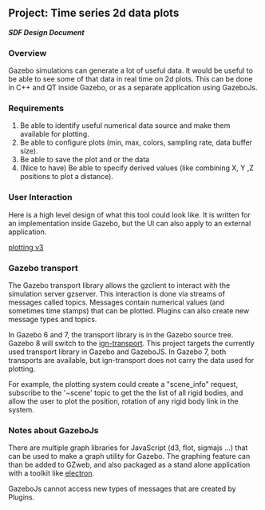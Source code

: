 ## Project: Time series 2d data plots
***SDF Design Document***

### Overview

Gazebo simulations can generate a lot of useful data. It would be useful to be
 able to see some of that data in real time on 2d plots. This can be done in
 C++ and QT inside Gazebo, or as a separate application using GazeboJs.

### Requirements

1. Be able to identify useful numerical data source and make them available
 for plotting.
1. Be able to configure plots (min, max, colors, sampling rate, data buffer size).
1. Be able to save the plot and or the data
1. (Nice to have) Be able to specify derived values (like combining
 X, Y ,Z positions to plot a distance).

### User Interaction

Here is a high level design of what this tool could look like. It is written
 for an implementation inside Gazebo, but the UI can also apply to an external
 application.

[plotting v3](https://bitbucket.org/osrf/gazebo_design/raw/db9782356501878b0df60b396f9d54860cc7d28c/time_series_2d_plots/Plotting_v3.pdf)

### Gazebo transport

The Gazebo transport library allows the gzclient to interact with the
 simulation server gzserver. This interaction is done via streams of messages
 called topics. Messages contain numerical values (and sometimes time stamps) that
 can be plotted. Plugins can also create new message types and topics.

In Gazebo 6 and 7, the transport library is in the Gazebo source tree. Gazebo 8
 will switch to the [ign-transport](https://bitbucket.org/ignitionrobotics/ign-transport).
 This project targets the currently used transport library in Gazebo and GazeboJS.
 In Gazebo 7, both transports are available, but ign-transport does not carry the data
 used for plotting.

For example, the plotting system could create a "scene_info" request, subscribe
 to the '~scene' topic to get the the list of all rigid bodies, and allow the user
 to plot the position, rotation of any rigid body link in the system.

### Notes about GazeboJs

There are multiple graph libraries for JavaScript (d3, flot, sigmajs ...) that
 can be used to make a graph utility for Gazebo. The graphing feature can than
 be added to GZweb, and also packaged as a stand alone application with a
 toolkit like [electron](https://github.com/atom/electron).

GazeboJs cannot access new types of messages that are created by Plugins.
